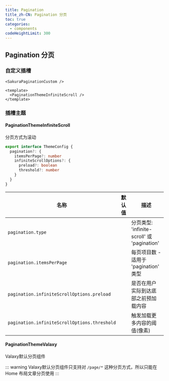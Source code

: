 ```yaml
---
title: Pagination
title_zh-CN: Pagination 分页
toc: true
categories:
  - components
codeHeightLimit: 300
---
```


## Pagination 分页

### 自定义插槽

`<SakuraPaginationCustom />`

```vue
<template>
  <PaginationThemeInfiniteScroll />
</template>
```

### 插槽主题

#### PaginationThemeInfiniteScroll

分页方式为滚动

<SakuraArticleList />
<PaginationThemeInfiniteScroll />

```ts
export interface ThemeConfig {
  pagination?: {
    itemsPerPage?: number
    infiniteScrollOptions?: {
      preload?: boolean
      threshold?: number
    }
  }
}
```

| 名称                      | 默认值                               | 描述                                            |
| ------------------------- | ----------------------------------- | ----------------------------------------------- |
| `pagination.type`         |                                    | 分页类型: 'infinite-scroll' 或 'pagination'     |
| `pagination.itemsPerPage` |                                    | 每页项目数 - 适用于 'pagination' 类型           |
| `pagination.infiniteScrollOptions.preload` |        | 是否在用户实际到达底部之前预加载内容            |
| `pagination.infiniteScrollOptions.threshold` |      | 触发加载更多内容的阈值(像素)                    |

#### PaginationThemeValaxy

Valaxy默认分页组件

<PaginationThemeValaxy  :page-size="3" :total="30"/>

::: warning
Valaxy默认分页组件只支持对 `/page/*` 这种分页方式，所以只能在 Home 布局文章分页使用
:::
